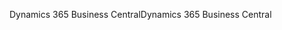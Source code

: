 <span data-ttu-id="519a2-101">Dynamics 365 Business Central</span><span class="sxs-lookup"><span data-stu-id="519a2-101">Dynamics 365 Business Central</span></span>
